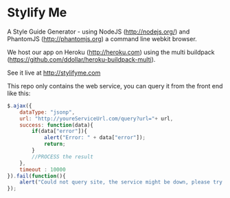 Stylify Me
==========

A Style Guide Generator - using NodeJS (http://nodejs.org/) and PhantomJS (http://phantomjs.org) a command line webkit browser.

We host our app on Heroku (http://heroku.com) using the multi buildpack (https://github.com/ddollar/heroku-buildpack-multi).

See it live at http://stylifyme.com

This repo only contains the web service, you can query it from the front end like this:

```javaScript
$.ajax({
	dataType: "jsonp",
	url: "http://youreServiceUrl.com/query?url="+ url,
	success: function(data){
		if(data["error"]){
			alert("Error: " + data["error"]);
			return;
		}
		//PROCESS the result		
	},
	timeout : 10000
}).fail(function(){
	alert("Could not query site, the service might be down, please try again later.");
});
```
